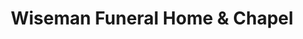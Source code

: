 ---
title: "Wiseman Funeral Home & Chapel"
url: /clinton/wiseman-funeral-home-und-chapel/
shop: Bestattungen
---